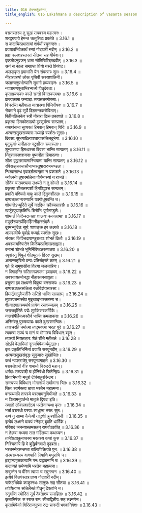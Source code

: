 ```yaml
---
title: 016 हेमन्तर्तुवर्णनम्
title_english: 016 Lakshmana s description of vasanta season

---
```

<div class="audioEmbed"  caption="श्रीराम-हरिसीताराममूर्ति-घनपाठिभ्यां वचनम्" src="https://archive.org/download/Ramayana-recitation-Sriram-harisItArAmamUrti-Ghanapaati-v2/Kanda_3/Kanda_3_ARK-016-Hemantharthu_Varnanam.mp3"></div>

वसतस्तस्य तु सुखं राघवस्य महात्मनः।  
शरद्व्यपाये हेमन्त ऋतुरिष्टः प्रवर्तते ॥ 3.16.1 ॥   
स कदाचित्प्रभातायां शर्वर्यां रघुनन्दनः।  
प्रययावभिषेकार्थं रम्यां गोदावरीं नदीम् ॥ 3.16.2 ॥   
प्रह्वः कलशहस्तस्तं सीतया सह वीर्यवान्।  
पृष्ठतोऽनुव्रजन् भ्राता सौमित्रिरिदमब्रवीत् ॥ 3.16.3 ॥   
अयं स कालः सम्प्राप्तः प्रियो यस्ते प्रियंवद।  
अलङ्कृत इवाभाति येन संवत्सरः शुभः ॥ 3.16.4 ॥   
नीहारपरुषो लोकः पृथिवी सस्यशालिनी।  
जलान्यनुपभोग्यानि सुभगो हव्यवाहनः ॥ 3.16.5 ॥   
नवाग्रयणपूजाभिरभ्यर्च्य पितृदेवताः।  
कृताग्रयणकाः काले सन्तो विगतकल्मषाः ॥ 3.16.6 ॥   
प्राज्यकामा जनपदाः सम्पन्नतरगोरसाः।  
विचरन्ति महीपाला यात्रास्था विजिगीषवः ॥ 3.16.7 ॥   
सेवमाने दृढं सूर्ये दिशमन्तकसेविताम्।  
विहीनतिलकेव स्त्री नोत्तरा दिक्र प्रकाशते ॥ 3.16.8 ॥   
प्रकृत्या हिमकोशाढ्यो दूरसूर्यश्च साम्प्रतम्।  
यथार्थनामा सुव्यक्तं हिमवान् हिमवान् गिरिः ॥ 3.16.9 ॥   
अत्यन्तसुखसञ्चारा मध्याह्ने स्पर्शतः सुखाः।  
दिवसाः सुभगादित्याश्छायासलिलदुर्भगाः ॥ 3.16.10 ॥   
मृदुसूर्याः सनीहाराः पटुशीताः समारूताः।  
शून्यारण्या हिमध्वस्ता दिवसा भान्ति साम्प्रतम् ॥ 3.16.11 ॥   
निवृत्ताकाशशयनाः पुष्यनीता हिमारूणाः।  
शीता वृद्धतरायामास्त्रियामा यान्ति साम्प्रतम् ॥ 3.16.12 ॥   
रविसङ्क्रान्तसौभाग्यस्तुषारारुणमण्डलः।  
निःश्वासान्ध इवादर्शश्चन्द्रमा न प्रकाशते ॥ 3.16.13 ॥   
ज्योत्स्नी तुषारमलिना पौर्णमास्यां न राजते।  
सीतेव चातपश्यामा लक्ष्यते न तु शोभते ॥ 3.16.14 ॥   
प्रकृत्या शीतलस्पर्शो हिमविद्धश्च साम्प्रतम्।  
प्रवाति पश्चिमो वायुः काले द्विगुणशीतलः ॥ 3.16.15 ॥   
बाष्पच्छन्नान्यरण्यानि यवगोधूमवन्ति च।  
शोभन्तेऽभ्युदिते सूर्ये नदद्भिः क्रौञ्चसारसैः ॥ 3.16.16 ॥   
खर्जूरपुष्पाकृतिभिः शिरोभिः पूर्णतण्डुलैः।  
शोभन्ते किञ्चिदानम्राः शालयः कनकप्रभाः ॥ 3.16.17 ॥   
मयूखैरुपसर्पद्भिर्हिमनीहारसंवृतैः।  
दूरमभ्युदितः सूर्यः शशाङ्क इव लक्ष्यते ॥ 3.16.18 ॥   
अग्राह्यवीर्यः पूर्वाह्णे मध्यह्ने स्पर्शतः सुखः।  
संरक्तः किञ्चिदापाण्डुरातपः शोभते क्षितौ ॥ 3.16.19 ॥   
अवश्यायनिपातेन किञ्चित्प्रक्लिन्नशाद्वला।  
वनानां शोभते भूमिर्निविष्टतरुणातपा ॥ 3.16.20 ॥   
स्पृशंस्तु विपुलं शीतमुदकं द्विरदः सुखम्।  
अत्यन्ततृषितो वन्यः प्रतिसंहरते करम् ॥ 3.16.21 ॥   
एते हि समुपासीना विहगा जलचारिणः।  
न विगाहन्ति सलिलमप्रगल्भा इवाहवम् ॥ 3.16.22 ॥   
अवश्यायतमोनद्धा नीहारतमसावृताः।  
प्रसुप्ता इव लक्ष्यन्ते विपुष्पा वनराजयः ॥ 3.16.23 ॥   
बाष्पसञ्छन्नसलिला रुतविज्ञेयसारसाः।  
हिमार्द्रवालुकैस्तीरैः सरितो भान्ति साम्प्रतम् ॥ 3.16.24 ॥   
तुषारपतनाच्चैव मृदुत्वाद्भास्करस्य च।  
शैत्यादगाग्रस्थमपि प्रायेण रसवज्जलम् ॥ 3.16.25 ॥   
जराजर्झरितैः पद्मैः शूर्णकेसरकर्णिकैः।  
नालशेषैर्हिमध्वस्तैर्न भान्ति कमलाकराः ॥ 3.16.26 ॥   
अस्मिंस्तु पुरुषव्याघ्रः काले दुःखसमन्वितः।  
तपश्चरति धर्मात्मा त्वद्भक्त्या भरतः पुरे ॥ 3.16.27 ॥   
त्यक्त्वा राज्यं च मानं च भोगांश्च विविधान् बहून्।  
तपस्वी नियताहारः शेते शीते महीतले ॥ 3.16.28 ॥   
सोऽपि वेलामिमां नूनमभिषेकार्थमुद्यतः।  
वृतः प्रकृतिभिर्नित्यं प्रयाति सरयूनदीम् ॥ 3.16.29 ॥   
अत्यन्तसुखसंवृद्धः सुकुमारः सुखोचितः।  
कथं न्वपररात्रेषु सरयूमवगाहते ॥ 3.16.30 ॥   
पद्मपत्त्रेक्षणो वीरः शयामो निरुदरो महान्।  
धर्मज्ञः सत्यवादी च ह्रीनिषेधो जितेन्द्रियः ॥ 3.16.31 ॥   
प्रियाभिभाषी मधुरो दीर्घबाहुररिन्दमः।  
सन्त्यज्य विविधान् भोगानार्यं सर्वात्मना श्रितः ॥ 3.16.32 ॥   
जितः स्वर्गस्तव भ्रात्रा भरतेन महात्मना।  
वनस्थमपि तापस्ये यस्त्वामनुविधीयते ॥ 3.16.33 ॥   
न पित्र्यमनुवर्तन्ते मातृकं द्विपदा इति।  
ख्यातो लोकप्रवादोऽयं भरतेनान्यथा कृतः ॥ 3.16.34 ॥   
भर्ता दशरथो यस्याः साधुश्च भरतः सुतः।  
कथं नु साम्बा कैकेयी तादृशी क्रूरशीलिनी ॥ 3.16.35 ॥   
इत्येवं लक्ष्मणे वाक्यं स्नेहाद् ब्रुवति धार्मिके।  
परिवादं जनन्यास्तमसहन् राघवोऽब्रवीत् ॥ 3.16.36 ॥   
न तेऽम्बा मध्यमा तात गर्हितव्या कथञ्चन।  
तामेवेक्ष्वाकुनाथस्य भरतस्य कथां कुरु ॥ 3.16.37 ॥   
निश्चितापि हि मे बुद्धिर्वनवासे दृढब्रता।  
भरतस्नेहसन्तप्ता बालिशीक्रियते पुनः ॥ 3.16.38 ॥   
संस्मराम्यस्य वाक्यानि प्रियाणि मधुराणि च।  
हृद्यान्यमृतकल्पानि मनः प्रह्लादनानि च ॥ 3.16.39 ॥   
कदान्वहं समेष्यामि भरतेन महात्मना।  
शत्रुघ्नेन च वीरेण त्वाया च रघुनन्दन ॥ 3.16.40 ॥   
इत्येवं विलपंस्तत्र प्राप्य गोदावरीं नदीम्।  
चक्रेऽभिषेकं काकुत्स्थः सानुजः सह सीतया ॥ 3.16.41 ॥   
तर्पयित्वाथ सलिलैस्ते पितॄन् दैवतानि च।  
स्तुवन्ति स्मोदितं सूर्यं देवताश्च समाहिताः ॥ 3.16.42 ॥   
कृताभिषेकः स रराज रामः सीताद्वितीयः सह लक्ष्मणेन।  
कृताभिषेको गिरिराजपुत्र्या रुद्रः सनन्दी भगवानिवेशः ॥ 3.16.43 ॥   